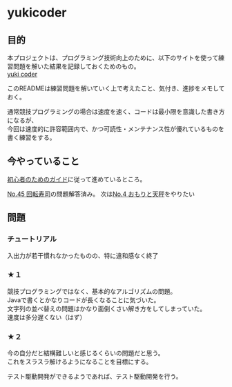 # yukicoder

## 目的
本プロジェクトは、プログラミング技術向上のために、以下のサイトを使って練習問題を解いた結果を記録しておくためのもの。  
[yuki coder](https://yukicoder.me/)

このREADMEは練習問題を解いていく上で考えたこと、気付き、進捗をメモしておく。  

通常競技プログラミングの場合は速度を速く、コードは最小限を意識した書き方になるが、  
今回は速度的に許容範囲内で、かつ可読性・メンテナンス性が優れているものを書く練習をする。  

## 今やっていること
[初心者のためのガイド](https://yukicoder.me/wiki/guide)に従って進めているところ。  

[No.45 回転寿司](https://yukicoder.me/problems/78)の問題解答済み。
次は[No.4 おもりと天秤](https://yukicoder.me/problems/19)をやりたい

## 問題
### チュートリアル
入出力が若干慣れなかったものの、特に違和感なく終了

### ★１
競技プログラミングではなく、基本的なアルゴリズムの問題。  
Javaで書くとかなりコードが長くなることに気づいた。  
文字列の並べ替えの問題はかなり面倒くさい解き方をしてしまっていた。  
速度は多分遅くない（はず）  

### ★２
今の自分だと結構難しいと感じるくらいの問題だと思う。  
これをスラスラ解けるようになることを目標にする。

テスト駆動開発ができるようであれば、テスト駆動開発を行う。
